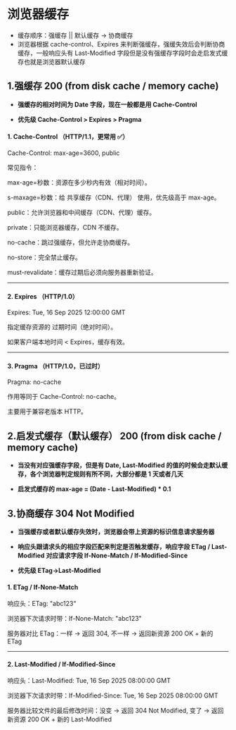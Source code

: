 # 浏览器缓存

- 缓存顺序：强缓存 || 默认缓存 -> 协商缓存
- 浏览器根据 cache-control、Expires 来判断强缓存，强缓失效后会判断协商缓存，一般响应头有 Last-Modified 字段但是没有强缓存字段时会走启发式缓存也就是浏览器默认缓存

## 1.强缓存 200 (from disk cache / memory cache)

- **强缓存的相对时间为 Date 字段，现在一般都是用 Cache-Control**

- **优先级 Cache-Control > Expires > Pragma**

#### 1. Cache-Control （HTTP/1.1，更常用 ✅）

Cache-Control: max-age=3600, public

常见指令：

max-age=秒数：资源在多少秒内有效（相对时间）。

s-maxage=秒数：给 共享缓存（CDN、代理） 使用，优先级高于 max-age。

public：允许浏览器和中间缓存（CDN、代理）缓存。

private：只能浏览器缓存，CDN 不缓存。

no-cache：跳过强缓存，但允许走协商缓存。

no-store：完全禁止缓存。

must-revalidate：缓存过期后必须向服务器重新验证。

---

#### 2. Expires （HTTP/1.0）

Expires: Tue, 16 Sep 2025 12:00:00 GMT

指定缓存资源的 过期时间（绝对时间）。

如果客户端本地时间 < Expires，缓存有效。

---

#### 3. Pragma （HTTP/1.0，已过时）

Pragma: no-cache

作用等同于 Cache-Control: no-cache。

主要用于兼容老版本 HTTP。

## 2.启发式缓存（默认缓存） 200 (from disk cache / memory cache)

- **当没有对应强缓存字段，但是有 Date, Last-Modified 的值的时候会走默认缓存，各个浏览器判定规则有所不同，大部分都是 1 天或者几天**

- **启发式缓存的 max-age = (Date - Last-Modified) \* 0.1**

## 3.协商缓存 304 Not Modified

- **当强缓存或者默认缓存失效时，浏览器会带上资源的标识信息请求服务器**

- **响应头跟请求头的相应字段匹配来判定是否触发缓存，响应字段 ETag / Last-Modified 对应请求字段 If-None-Match / If-Modified-Since**

- **优先级 ETag->Last-Modified**

#### 1. ETag / If-None-Match

响应头：ETag: "abc123"

浏览器下次请求时带：If-None-Match: "abc123"

服务器对比 ETag：一样 → 返回 304, 不一样 → 返回新资源 200 OK + 新的 ETag

---

#### 2. Last-Modified / If-Modified-Since

响应头：Last-Modified: Tue, 16 Sep 2025 08:00:00 GMT

浏览器下次请求时带：If-Modified-Since: Tue, 16 Sep 2025 08:00:00 GMT

服务器比较文件的最后修改时间：没变 → 返回 304 Not Modified, 变了 → 返回新资源 200 OK + 新的 Last-Modified
